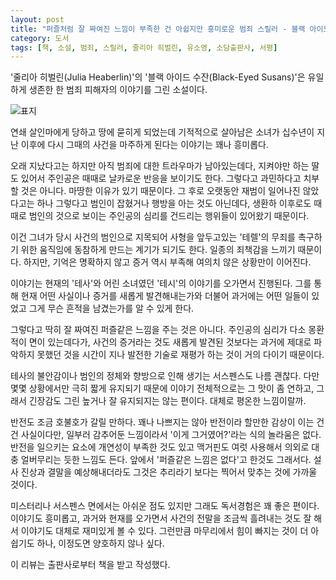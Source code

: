 ```yaml
---
layout: post
title: "퍼즐처럼 잘 짜여진 느낌이 부족한 건 아쉽지만 흥미로운 범죄 스릴러 - 블랙 아이드 수잔"
category: 도서
tags: [책, 소설, 범죄, 스릴러, 줄리아 히벌린, 유소영, 소담출판사, 서평]
---
```


'줄리아 히벌린(Julia Heaberlin)'의
'블랙 아이드 수잔(Black-Eyed Susans)'은
유일하게 생존한 한 범죄 피해자의 이야기를 그린 소설이다.

![표지](https://images2.imgbox.com/c5/bb/XzrAOso8_o.jpg)

연쇄 살인마에게 당하고 땅에 묻히게 되었는데
기적적으로 살아남은 소녀가
십수년이 지난 이후에 다시 그때의 사건을 마주하게 된다는 이야기는 꽤나 흥미롭다.

오래 지났다고는 하지만 아직 범죄에 대한 트라우마가 남아있는데다,
지켜야만 하는 딸도 있어서 주인공은 때때로 날카로운 반응을 보이기도 한다.
그렇다고 과민하다고 치부할 것은 아니다.
마땅한 이유가 있기 때문이다.
그 후로 오랫동안 재범이 일어나진 않았다고는 하나
그렇다고 범인이 잡혔거나 행방을 아는 것도 아닌데다,
생환하 이후로도 때때로 범인의 것으로 보이는 주인공의 심리를 건드리는 행위들이 있어왔기 때문이다.

이건 그녀가 당시 사건의 범인으로 지목되어 사형을 앞두고있는 '테렐'의
무죄를 촉구하기 위한 움직임에 동참하게 만드는 계기가 되기도 한다.
일종의 죄책감을 느끼기 때문이다.
하지만, 기억은 명확하지 않고 증거 역시 부족해 여의치 않은 상황만이 이어진다.

이야기는 현재의 '테사'와 어린 소녀였던 '테시'의 이야기를 오가면서 진행된다.
그를 통해 현재 어떤 사실이나 증거를 새롭게 발견해내는가와 더불어
과거에는 어떤 일들이 있었고 그게 무슨 흔적을 남겼는가를 알 수 있게 한다.

그렇다고 딱히 잘 짜여진 퍼즐같은 느낌을 주는 것은 아니다.
주인공의 심리가 다소 몽환적이 면이 있는데다가,
사건의 증거라는 것도 새롭게 발견된 것보다는 과거에 제대로 파악하지 못했던 것을
시간이 지나 발전한 기술로 재평가 하는 것이 거의 다이기 때문이다.

테사의 불안감이나 범인의 정체와 향방으로 인해 생기는 서스펜스도 나름 괜찮다.
다만 몇몇 상황에서만 극히 짧게 유지되기 때문에
이야기 전체적으로는 그 맛이 좀 연하고,
그래서 긴장감도 그린 높거나 잘 유지되지는 않는 편이다.
대체로 평온한 느낌이랄까.

반전도 조금 호불호가 갈릴 만하다.
꽤나 나쁘지는 않아 반전이라 할만한 감상이 이는 건 건 사실이다만,
일부러 감추어둔 느낌이라서 '이게 그거였어?'라는 식의 놀라움은 없다.
반전을 일으키는 요소에 개연성이 부족한 것도 있고
맥거핀도 여럿 사용해서
의외로 대충 얼버무리는 듯한 느낌도 든다.
앞에서 '퍼즐같은 느낌은 없다'고 한것도 그래서다.
설사 진상과 결말을 예상해내더라도 그것은 추리라기 보다는 찍어서 맞추는 것에 가까울 것이다.

미스터리나 서스펜스 면에서는 아쉬운 점도 있지만 그래도 독서경험은 꽤 좋은 편이다.
이야기도 흥미롭고,
과거와 현재를 오가면서 사건의 전말을 조금씩 흘려내는 것도 잘 해서
이야기도 대체로 재미있게 볼 수 있다.
그런만큼 마무리에서 힘이 빠지는 것이 더 아쉽기도 하나, 이정도면 양호하지 않나 싶다.



<div class="im im-info">
이 리뷰는 출판사로부터 책을 받고 작성했다.
</div>
